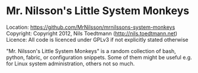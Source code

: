 Mr. Nilsson's Little System Monkeys
===================================

Location:   https://github.com/MrNilsson/mrnilssons-system-monkeys
Copyright:  Copyright 2012, Nils Toedtmann (http://nils.toedtmann.net)
Licence:    All code is licenced under GPLv3 if not explicitly stated otherwise


"Mr. Nilsson's Little System Monkeys" is a random collection of bash, python, fabric, or configuration snippets. Some of them might be useful e.g. for Linux system administration, others not so much.

